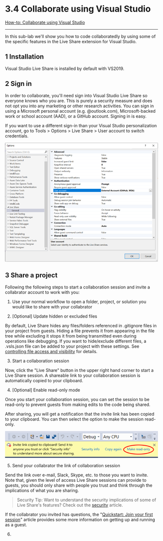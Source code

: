# 3.4 Collaborate using Visual Studio

[How-to: Collaborate using Visual Studio](https://docs.microsoft.com/en-us/visualstudio/liveshare/use/vs#share-a-terminal)


***

In this sub-lab we'll show you how to code collaboratedly by using some of the 
specific features in the Live Share extension for Visual Studio.

## 1 Installation

Visual Studio Live Share is installed by default with VS2019.

## 2 Sign in

In order to collaborate, you'll need sign into Visual Studio Live Share so 
everyone knows who you are. This is purely a security measure and does not opt 
you into any marketing or other research activities. You can sign in using a 
Microsoft personal account (e.g. @outlook.com), Microsoft-backed work or school 
account (AAD), or a GitHub account. Signing in is easy.

If you want to use a different sign-in than your Visual Studio personalization 
account, go to Tools > Options > Live Share > User account to switch credentials.

![external account](pix/vs-tools-options-liveshare.png)

## 3 Share a project

Following the following steps to start a collaboration session and invite a 
collabrator account to work with you:

1. Use your normal workflow to open a folder, project, or solution you would like
    to share with your collabrator

2. [Optional] Update hidden or excluded files

By default, Live Share hides any files/folders referenced in .gitignore files 
in your project from guests. Hiding a file prevents it from appearing in the 
file tree while excluding it stops it from being transmitted even during 
operations like debugging. If you want to hide/exclude different files, 
a .vsls.json file can be added to your project with these settings. See 
[controlling file access and visibility](https://docs.microsoft.com/en-us/visualstudio/liveshare/reference/security#controlling-file-access-and-visibility) 
for details.

3. Start a collaboration session

Now, click the "Live Share" button in the upper right hand corner to start a 
Live Share session. A shareable link to your collaboration session is 
automatically copied to your clipboard.

4. [Optional] Enable read-only mode

Once you start your collaboration session, you can set the session to be read-only 
to prevent guests from making edits to the code being shared.

After sharing, you will get a notification that the invite link has been copied 
to your clipboard. You can then select the option to make the session read-only.

![read-only session](pix/vs-read-only-notification.png)

5. Send your collabrator the link of collaboration session

Send the link over e-mail, Slack, Skype, etc. to those you want to invite. Note 
that, given the level of access Live Share sessions can provide to guests, you 
should only share with people you trust and think through the implications of 
what you are sharing.

> Security Tip: Want to understand the security implications of some of Live 
Share's features? Check out the [security](https://docs.microsoft.com/en-us/visualstudio/liveshare/reference/security) 
article.

If the collabrator you invited has questions, the "[Quickstart: Join your first 
session](https://docs.microsoft.com/en-us/visualstudio/liveshare/quickstart/join)" 
article provides some more information on getting up and running as a guest.

6. 
